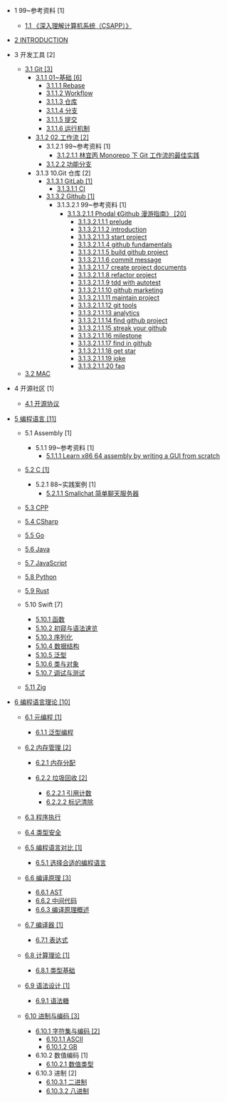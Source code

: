   - 1 99~参考资料 [1]
    - [1.1 《深入理解计算机系统（CSAPP）》](/99~参考资料/《深入理解计算机系统（CSAPP）》/README.md)
      
  - [2 INTRODUCTION](/INTRODUCTION.md)
  - 3 开发工具 [2]
    - [3.1 Git [3]](/开发工具/Git/README.md)
      - [3.1.1 01~基础 [6]](/开发工具/Git/01~基础/README.md)
        - [3.1.1.1 Rebase](/开发工具/Git/01~基础/Rebase.md)
        - [3.1.1.2 Workflow](/开发工具/Git/01~基础/Workflow.md)
        - [3.1.1.3 仓库](/开发工具/Git/01~基础/仓库.md)
        - [3.1.1.4 分支](/开发工具/Git/01~基础/分支.md)
        - [3.1.1.5 提交](/开发工具/Git/01~基础/提交.md)
        - [3.1.1.6 运行机制](/开发工具/Git/01~基础/运行机制.md)
      - [3.1.2 02.工作流 [2]](/开发工具/Git/02.工作流/README.md)
        - 3.1.2.1 99~参考资料 [1]
          - [3.1.2.1.1 林宜丙 Monorepo 下 Git 工作流的最佳实践](/开发工具/Git/02.工作流/99~参考资料/2023-林宜丙-Monorepo%20下%20Git%20工作流的最佳实践.md)
        - [3.1.2.2 功能分支](/开发工具/Git/02.工作流/功能分支.md)
      - 3.1.3 10.Git 仓库 [2]
        - [3.1.3.1 GitLab [1]](/开发工具/Git/10.Git%20仓库/GitLab/README.md)
          - [3.1.3.1.1 CI](/开发工具/Git/10.Git%20仓库/GitLab/CI.md)
        - [3.1.3.2 Github [1]](/开发工具/Git/10.Git%20仓库/Github/README.md)
          - 3.1.3.2.1 99~参考资料 [1]
            - [3.1.3.2.1.1 Phodal 《Github 漫游指南》 [20]](/开发工具/Git/10.Git%20仓库/Github/99~参考资料/2020-Phodal-《Github%20漫游指南》/README.md)
              - [3.1.3.2.1.1.1 prelude](/开发工具/Git/10.Git%20仓库/Github/99~参考资料/2020-Phodal-《Github%20漫游指南》/00-prelude.md)
              - [3.1.3.2.1.1.2 introduction](/开发工具/Git/10.Git%20仓库/Github/99~参考资料/2020-Phodal-《Github%20漫游指南》/01-introduction.md)
              - [3.1.3.2.1.1.3 start project](/开发工具/Git/10.Git%20仓库/Github/99~参考资料/2020-Phodal-《Github%20漫游指南》/01-start-project.md)
              - [3.1.3.2.1.1.4 github fundamentals](/开发工具/Git/10.Git%20仓库/Github/99~参考资料/2020-Phodal-《Github%20漫游指南》/02-github-fundamentals.md)
              - [3.1.3.2.1.1.5 build github project](/开发工具/Git/10.Git%20仓库/Github/99~参考资料/2020-Phodal-《Github%20漫游指南》/03-build-github-project.md)
              - [3.1.3.2.1.1.6 commit message](/开发工具/Git/10.Git%20仓库/Github/99~参考资料/2020-Phodal-《Github%20漫游指南》/04-commit-message.md)
              - [3.1.3.2.1.1.7 create project documents](/开发工具/Git/10.Git%20仓库/Github/99~参考资料/2020-Phodal-《Github%20漫游指南》/05-create-project-documents.md)
              - [3.1.3.2.1.1.8 refactor project](/开发工具/Git/10.Git%20仓库/Github/99~参考资料/2020-Phodal-《Github%20漫游指南》/06-refactor-project.md)
              - [3.1.3.2.1.1.9 tdd with autotest](/开发工具/Git/10.Git%20仓库/Github/99~参考资料/2020-Phodal-《Github%20漫游指南》/07-tdd-with-autotest.md)
              - [3.1.3.2.1.1.10 github marketing](/开发工具/Git/10.Git%20仓库/Github/99~参考资料/2020-Phodal-《Github%20漫游指南》/08-github-marketing.md)
              - [3.1.3.2.1.1.11 maintain project](/开发工具/Git/10.Git%20仓库/Github/99~参考资料/2020-Phodal-《Github%20漫游指南》/09-maintain-project.md)
              - [3.1.3.2.1.1.12 git tools](/开发工具/Git/10.Git%20仓库/Github/99~参考资料/2020-Phodal-《Github%20漫游指南》/10-git-tools.md)
              - [3.1.3.2.1.1.13 analytics](/开发工具/Git/10.Git%20仓库/Github/99~参考资料/2020-Phodal-《Github%20漫游指南》/11-analytics.md)
              - [3.1.3.2.1.1.14 find github project](/开发工具/Git/10.Git%20仓库/Github/99~参考资料/2020-Phodal-《Github%20漫游指南》/12-find-github-project.md)
              - [3.1.3.2.1.1.15 streak your github](/开发工具/Git/10.Git%20仓库/Github/99~参考资料/2020-Phodal-《Github%20漫游指南》/14-streak-your-github.md)
              - [3.1.3.2.1.1.16 milestone](/开发工具/Git/10.Git%20仓库/Github/99~参考资料/2020-Phodal-《Github%20漫游指南》/15-milestone.md)
              - [3.1.3.2.1.1.17 find in github](/开发工具/Git/10.Git%20仓库/Github/99~参考资料/2020-Phodal-《Github%20漫游指南》/16-find-in-github.md)
              - [3.1.3.2.1.1.18 get star](/开发工具/Git/10.Git%20仓库/Github/99~参考资料/2020-Phodal-《Github%20漫游指南》/18-get-star.md)
              - [3.1.3.2.1.1.19 joke](/开发工具/Git/10.Git%20仓库/Github/99~参考资料/2020-Phodal-《Github%20漫游指南》/19-joke.md)
              - [3.1.3.2.1.1.20 faq](/开发工具/Git/10.Git%20仓库/Github/99~参考资料/2020-Phodal-《Github%20漫游指南》/999-faq.md)
    - [3.2 MAC](/开发工具/MAC/README.md)
      
  - 4 开源社区 [1]
    - [4.1 开源协议](/开源社区/开源协议.md)
  - [5 编程语言 [11]](/编程语言/README.md)
    - 5.1 Assembly [1]
      - 5.1.1 99~参考资料 [1]
        - [5.1.1.1 Learn x86 64 assembly by writing a GUI from scratch](/编程语言/Assembly/99~参考资料/2023-Learn%20x86-64%20assembly%20by%20writing%20a%20GUI%20from%20scratch.md)
    - [5.2 C [1]](/编程语言/C/README.md)
      - 5.2.1 88~实践案例 [1]
        - [5.2.1.1 Smallchat 简单聊天服务器](/编程语言/C/88~实践案例/Smallchat%20简单聊天服务器.md)
    - [5.3 CPP](/编程语言/CPP/README.md)
      
    - [5.4 CSharp](/编程语言/CSharp/README.md)
      
    - [5.5 Go](/编程语言/Go/README.md)
      
    - [5.6 Java](/编程语言/Java/README.md)
      
    - [5.7 JavaScript](/编程语言/JavaScript/README.md)
      
    - [5.8 Python](/编程语言/Python/README.md)
      
    - [5.9 Rust](/编程语言/Rust/README.md)
      
    - 5.10 Swift [7]
      - [5.10.1 函数](/编程语言/Swift/函数.md)
      - [5.10.2 初窥与语法速览](/编程语言/Swift/初窥与语法速览.md)
      - [5.10.3 序列化](/编程语言/Swift/序列化.md)
      - [5.10.4 数据结构](/编程语言/Swift/数据结构.md)
      - [5.10.5 泛型](/编程语言/Swift/泛型.md)
      - [5.10.6 类与对象](/编程语言/Swift/类与对象.md)
      - [5.10.7 调试与测试](/编程语言/Swift/调试与测试.md)
    - [5.11 Zig](/编程语言/Zig/README.md)
      
  - [6 编程语言理论 [10]](/编程语言理论/README.md)
    - [6.1 元编程 [1]](/编程语言理论/元编程/README.md)
      - [6.1.1 泛型编程](/编程语言理论/元编程/泛型编程.md)
    - [6.2 内存管理 [2]](/编程语言理论/内存管理/README.md)
      - [6.2.1 内存分配](/编程语言理论/内存管理/内存分配/README.md)
        
      - [6.2.2 垃圾回收 [2]](/编程语言理论/内存管理/垃圾回收/README.md)
        - [6.2.2.1 引用计数](/编程语言理论/内存管理/垃圾回收/引用计数.md)
        - [6.2.2.2 标记清除](/编程语言理论/内存管理/垃圾回收/标记清除.md)
    - [6.3 程序执行](/编程语言理论/程序执行/README.md)
      
    - [6.4 类型安全](/编程语言理论/类型安全/README.md)
      
    - [6.5 编程语言对比 [1]](/编程语言理论/编程语言对比/README.md)
      - [6.5.1 选择合适的编程语言](/编程语言理论/编程语言对比/选择合适的编程语言.md)
    - [6.6 编译原理 [3]](/编程语言理论/编译原理/README.md)
      - [6.6.1 AST](/编程语言理论/编译原理/AST.md)
      - [6.6.2 中间代码](/编程语言理论/编译原理/中间代码.md)
      - [6.6.3 编译原理概述](/编程语言理论/编译原理/编译原理概述.md)
    - [6.7 编译器 [1]](/编程语言理论/编译器/README.md)
      - [6.7.1 表达式](/编程语言理论/编译器/表达式.md)
    - [6.8 计算理论 [1]](/编程语言理论/计算理论/README.md)
      - [6.8.1 类型基础](/编程语言理论/计算理论/类型基础.md)
    - [6.9 语法设计 [1]](/编程语言理论/语法设计/README.md)
      - [6.9.1 语法糖](/编程语言理论/语法设计/语法糖.md)
    - [6.10 进制与编码 [3]](/编程语言理论/进制与编码/README.md)
      - [6.10.1 字符集与编码 [2]](/编程语言理论/进制与编码/字符集与编码/README.md)
        - [6.10.1.1 ASCII](/编程语言理论/进制与编码/字符集与编码/ASCII.md)
        - [6.10.1.2 GB](/编程语言理论/进制与编码/字符集与编码/GB.md)
      - 6.10.2 数值编码 [1]
        - [6.10.2.1 数值类型](/编程语言理论/进制与编码/数值编码/数值类型.md)
      - 6.10.3 进制 [2]
        - [6.10.3.1 二进制](/编程语言理论/进制与编码/进制/二进制.md)
        - [6.10.3.2 八进制](/编程语言理论/进制与编码/进制/八进制.md)
